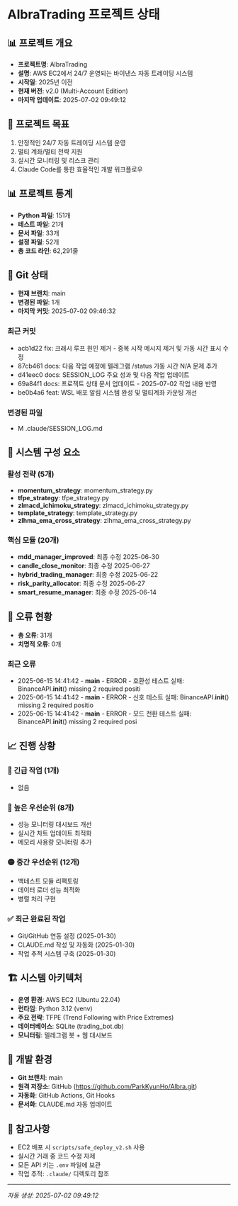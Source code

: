 # AlbraTrading 프로젝트 상태

## 📊 프로젝트 개요
- **프로젝트명**: AlbraTrading
- **설명**: AWS EC2에서 24/7 운영되는 바이낸스 자동 트레이딩 시스템
- **시작일**: 2025년 이전
- **현재 버전**: v2.0 (Multi-Account Edition)
- **마지막 업데이트**: 2025-07-02 09:49:12

## 🎯 프로젝트 목표
1. 안정적인 24/7 자동 트레이딩 시스템 운영
2. 멀티 계좌/멀티 전략 지원
3. 실시간 모니터링 및 리스크 관리
4. Claude Code를 통한 효율적인 개발 워크플로우

## 📊 프로젝트 통계
- **Python 파일**: 151개
- **테스트 파일**: 21개
- **문서 파일**: 33개
- **설정 파일**: 52개
- **총 코드 라인**: 62,291줄

## 🔀 Git 상태
- **현재 브랜치**: main
- **변경된 파일**: 1개
- **마지막 커밋**: 2025-07-02 09:46:32

### 최근 커밋
- acb1d22 fix: 크래시 루프 원인 제거 - 중복 시작 메시지 제거 및 가동 시간 표시 수정
- 87cb461 docs: 다음 작업 예정에 텔레그램 /status 가동 시간 N/A 문제 추가
- d41eec0 docs: SESSION_LOG 주요 성과 및 다음 작업 업데이트
- 69a84f1 docs: 프로젝트 상태 문서 업데이트 - 2025-07-02 작업 내용 반영
- be0b4a6 feat: WSL 배포 알림 시스템 완성 및 멀티계좌 카운팅 개선

### 변경된 파일
- M  .claude/SESSION_LOG.md

## 🔧 시스템 구성 요소

### 활성 전략 (5개)
- **momentum_strategy**: momentum_strategy.py
- **tfpe_strategy**: tfpe_strategy.py
- **zlmacd_ichimoku_strategy**: zlmacd_ichimoku_strategy.py
- **template_strategy**: template_strategy.py
- **zlhma_ema_cross_strategy**: zlhma_ema_cross_strategy.py

### 핵심 모듈 (20개)
- **mdd_manager_improved**: 최종 수정 2025-06-30
- **candle_close_monitor**: 최종 수정 2025-06-27
- **hybrid_trading_manager**: 최종 수정 2025-06-22
- **risk_parity_allocator**: 최종 수정 2025-06-27
- **smart_resume_manager**: 최종 수정 2025-06-14

## 🚨 오류 현황
- **총 오류**: 31개
- **치명적 오류**: 0개
### 최근 오류
- 2025-06-15 14:41:42 - __main__ - ERROR - 호환성 테스트 실패: BinanceAPI.__init__() missing 2 required positi
- 2025-06-15 14:41:42 - __main__ - ERROR - 신호 테스트 실패: BinanceAPI.__init__() missing 2 required positio
- 2025-06-15 14:41:42 - __main__ - ERROR - 모드 전환 테스트 실패: BinanceAPI.__init__() missing 2 required posi

## 📈 진행 상황

### 🚨 긴급 작업 (1개)
- 없음

### 🔴 높은 우선순위 (8개)
- 성능 모니터링 대시보드 개선
- 실시간 차트 업데이트 최적화
- 메모리 사용량 모니터링 추가

### 🟡 중간 우선순위 (12개)
- 백테스트 모듈 리팩토링
- 데이터 로더 성능 최적화
- 병렬 처리 구현

### ✅ 최근 완료된 작업
- Git/GitHub 연동 설정 (2025-01-30)
- CLAUDE.md 작성 및 자동화 (2025-01-30)
- 작업 추적 시스템 구축 (2025-01-30)

## 🏗️ 시스템 아키텍처
- **운영 환경**: AWS EC2 (Ubuntu 22.04)
- **런타임**: Python 3.12 (venv)
- **주요 전략**: TFPE (Trend Following with Price Extremes)
- **데이터베이스**: SQLite (trading_bot.db)
- **모니터링**: 텔레그램 봇 + 웹 대시보드

## 🔧 개발 환경
- **Git 브랜치**: main
- **원격 저장소**: GitHub (https://github.com/ParkKyunHo/Albra.git)
- **자동화**: GitHub Actions, Git Hooks
- **문서화**: CLAUDE.md 자동 업데이트

## 📝 참고사항
- EC2 배포 시 `scripts/safe_deploy_v2.sh` 사용
- 실시간 거래 중 코드 수정 자제
- 모든 API 키는 `.env` 파일에 보관
- 작업 추적: `.claude/` 디렉토리 참조

---
*자동 생성: 2025-07-02 09:49:12*
